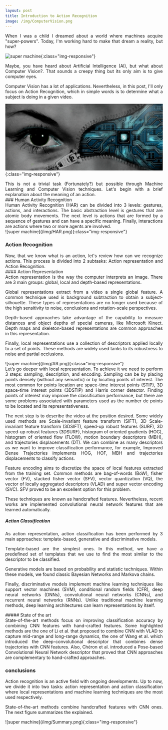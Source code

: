 ```yaml
---
layout: post
title: Introduction to Action Recognition
image: /img/ComputerVision.png
---
```


<div style="text-align: justify">
When I was a child I dreamed about a world where machines acquire "super-powers". 
Today, I'm working hard to make that dream a reality, but how?
</div>

![super machine](/img/ComputerVision.png){:class="img-responsive"}

<div style="text-align: justify">
Maybe, you have heard about Artificial Intelligence (AI), but what about Computer Vision?. That sounds a creepy thing but its only aim is to give computer eyes. 

Computer Vision has a lot of applications. Nevertheless, in this post, I'll only focus on Action Recognition, which in simple words is to determine what a subject is doing in a given video. 
</div>

![super machine](/img/CV.png){:class="img-responsive"}

<div style="text-align: justify">
This is not a trivial task (Fortunately?) but possible through  Machine Learning and Computer Vision techniques. Let's begin with a brief explanation about the meaning of an action.  
</div>
### Human Activity Recognition
<div style="text-align: justify">
Human Activity Recognition (HAR) can be divided into 3 levels: gestures, actions, and interactions. The basic abstraction level is gestures that are atomic body movements. The next level is actions that are formed by a sequence of gestures and can have a specific meaning.  Finally, interactions are actions where two or more agents are involved.
</div>
![super machine](/img/HAR.png){:class="img-responsive"}

### Action Recognition 
<div style="text-align: justify">
Now, that we know what is an action, let's review how can we recognize actions. This process is divided into 2  subtasks: Action representation and Action Recognition. 
</div>
#### Action Representation
<div style="text-align: justify">
Action representation is the way the computer interprets an image. There are 3 main groups: global, local and depth-based representations.

Global representations extract from a video a single global feature. A common technique used is background subtraction to obtain a subject-silhouette. These types of representations are no longer used because of the high sensitivity to noise, conclusions and rotation-scale perspectives. 

Depth-based approaches take advantage of the capability to measure distances and object depths of special cameras, like Microsoft Kinect. Depth maps and skeleton-based representations are common approaches in this representation. 

Finally, local representations use a collection of descriptors applied locally to a set of points. These methods are widely used tanks to its robustness to noise and partial occlusions. 
</div>
![super machine](/img/AR.png){:class="img-responsive"} 

<div style="text-align: justify">
Let’s go deeper with local representation. To achieve it we need to perform 3 steps: sampling, description, and encoding. 
Sampling can be by placing points densely (without any semantic) or by locating points of interest. The most common for points location are space-time interest points (STIP), 3D space-time interest points (3DSTIP) and Harris corner detector. Finding points of interest may improve the classification performance, but there are some problems associated with parameters used as the number de points to be located and its representativeness. 

The next step is to describe the video at the position desired. Some widely used methods are Scale-invariant feature transform (SIFT), 3D Scale-invariant feature transform (3DSIFT), speed-up robust features (SURF), 3D speed-up robust features (3DSURF), histogram of oriented gradients (HOG), histogram of oriented flow (FLOW), motion boundary descriptors (MBH), and trajectories displacements (DT). We can combine as many descriptors as we want to improve classification performance, for example, Improved Dense Trajectories implements HOG, HOF, MBH and trajectories displacements to classify actions. 


Feature encoding aims to discretize the space of local features extracted from the training set. Common methods are bag-of-words (BoW), fisher vector (FV), stacked fisher vector (SFV), vector quantization (VQ), the vector of locally aggregated descriptors (VLAD) and super vector encoding (SVC). SFV proved to be an excellent option for this problem. 

These techniques are known as handcrafted features. Nevertheless, recent works are implemented convolutional neural network features that are learned automatically. 
</div>

##### Action Classification 

<div style="text-align: justify">
As action representation, action classification has been performed by 3 main approaches: template-based, generative and discriminative models. 

Template-based are the simplest ones. In this method, we have a predefined set of templates that we use to find the most similar to the descriptor to be classified. 

Generative models are based on probability and statistic techniques. Within these models, we found classic Bayesian Networks and Markova chains. 

Finally, discriminative models implement machine learning techniques like support vector machines (SVM), conditional random fields (CFR), deep neural networks (DNNs), convolutional neural networks (CNNs), and recurrent neural networks (RNNs). Unlike traditional machine learning methods, deep learning architectures can learn representations by itself. 
</div>
##### State of the art
<div style="text-align: justify">
State-of-the-art methods focus on improving classification accuracy by combining CNN features with hand-crafted features. Some highlighted methods are the one of Li et al. that proposed to combine CNN with VLAD to capture mid-range and long-range dynamics, the one of  Wang et al. which introduced the deep-convolutional descriptor that combines dense trajectories with CNN features. Also, Chéron et al. introduced a Pose-based Convolutional Neural Network descriptor that proved that CNN approaches are complementary to hand-crafted approaches. 
</div>

### conclusions
<div style="text-align: justify">
Action recognition is an active field with ongoing developments. Up to now, we divide it into two tasks: action representation and action classification where local representations and machine learning techniques are the most used respectively. 

State-of-the-art methods combine handcrafted features with CNN ones. The next figure summarizes the explained. 
</div>
![super machine](/img/Summary.png){:class="img-responsive"} 

